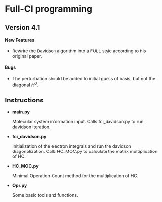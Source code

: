 Full-CI programming
=====================

Version 4.1
-----------

#### New Features

- Rewrite the Davidson algorithm into a FULL style according to his original paper.

#### Bugs

- The perturbation should be added to initial guess of basis, but not the diagonal $H^0$.

Instructions
-----------

- **main.py**

    Molecular system information input. Calls fci_davidson.py to run davidson iteration.

- **fci_davidson.py**

    Initialization of the electron integrals and run the davidson diagonalization. Calls HC_MOC.py to calculate the matrix multiplication of HC.

- **HC_MOC.py**

    Minimal Operation-Count method for the multiplication of HC.

- **Opr.py**

    Some basic tools and functions.

